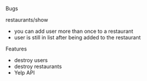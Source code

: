 Bugs

restaurants/show
  - you can add user more than once to a restaurant
  - user is still in list after being added to the restaurant



Features
- destroy users
- destroy restaurants
- Yelp API
